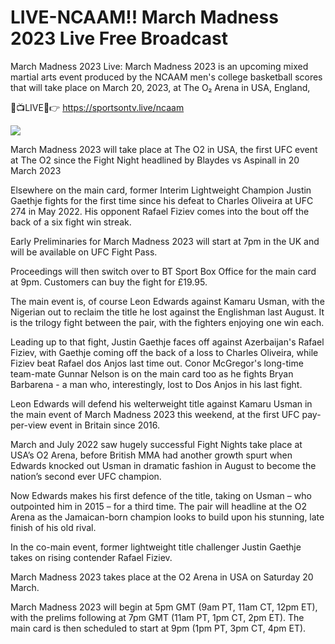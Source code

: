 # LIVE-NCAAM!! March Madness 2023 Live Free Broadcast


March Madness 2023 Live: March Madness 2023 is an upcoming mixed martial arts event produced by the NCAAM men's college basketball scores that will take place on March 20, 2023, at The O₂ Arena in USA, England,

🔴📺LIVE📲👉 https://sportsontv.live/ncaam


<p><a href="https://sportsontv.live/ncaam" rel="nofollow"><img src="https://gitlab.com/gitlab-org/gitlab/uploads/3cf6d462d59a101d5ef9380fbe16b4ce/687474703a2f2f762e6661737463646e2e636f2f752f62316565303438342f31323530303233392d302d7566632d6c6976652d73747265616d696e672d6f2e676966.gif" style="max-width: 100%;"></a></p>


March Madness 2023 will take place at The O2 in USA, the first UFC event at The O2 since the Fight Night headlined by Blaydes vs Aspinall in 20 March 2023

Elsewhere on the main card, former Interim Lightweight Champion Justin Gaethje fights for the first time since his defeat to Charles Oliveira at UFC 274 in May 2022. His opponent Rafael Fiziev comes into the bout off the back of a six fight win streak.

Early Preliminaries for March Madness 2023 will start at 7pm in the UK and will be available on UFC Fight Pass.

Proceedings will then switch over to BT Sport Box Office for the main card at 9pm. Customers can buy the fight for £19.95.

The main event is, of course Leon Edwards against Kamaru Usman, with the Nigerian out to reclaim the title he lost against the Englishman last August. It is the trilogy fight between the pair, with the fighters enjoying one win each.

Leading up to that fight, Justin Gaethje faces off against Azerbaijan's Rafael Fiziev, with Gaethje coming off the back of a loss to Charles Oliveira, while Fiziev beat Rafael dos Anjos last time out. Conor McGregor's long-time team-mate Gunnar Nelson is on the main card too as he fights Bryan Barbarena - a man who, interestingly, lost to Dos Anjos in his last fight.

Leon Edwards will defend his welterweight title against Kamaru Usman in the main event of March Madness 2023 this weekend, at the first UFC pay-per-view event in Britain since 2016.

March and July 2022 saw hugely successful Fight Nights take place at USA’s O2 Arena, before British MMA had another growth spurt when Edwards knocked out Usman in dramatic fashion in August to become the nation’s second ever UFC champion.

Now Edwards makes his first defence of the title, taking on Usman – who outpointed him in 2015 – for a third time. The pair will headline at the O2 Arena as the Jamaican-born champion looks to build upon his stunning, late finish of his old rival.

In the co-main event, former lightweight title challenger Justin Gaethje takes on rising contender Rafael Fiziev.

March Madness 2023 takes place at the O2 Arena in USA on Saturday 20 March.

March Madness 2023 will begin at 5pm GMT (9am PT, 11am CT, 12pm ET), with the prelims following at 7pm GMT (11am PT, 1pm CT, 2pm ET). The main card is then scheduled to start at 9pm (1pm PT, 3pm CT, 4pm ET).
